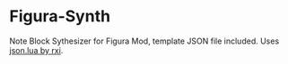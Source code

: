 # Figura-Synth
Note Block Sythesizer for Figura Mod, template JSON file included. Uses [json.lua by rxi](https://github.com/rxi/json.lua).
